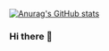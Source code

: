 [![Anurag's GitHub stats](https://github-readme-stats.vercel.app/api?username=qm210)](https://github.com/anuraghazra/github-readme-stats)

### Hi there 👋

<!--
**qm210/qm210** is a ✨ _special_ ✨ repository because its `README.md` (this file) appears on your GitHub profile.

Here are some ideas to get you started:

- 🔭 I’m currently working on ...
- 🌱 I’m currently learning ...
- 👯 I’m looking to collaborate on ...
- 🤔 I’m looking for help with ...
- 💬 Ask me about ...
- 📫 How to reach me: ...
- 😄 Pronouns: ...
- ⚡ Fun fact: ...
-->
